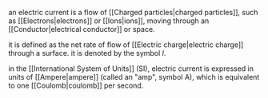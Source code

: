 an electric current is a flow of [[Charged particles|charged particles]], such as [[Electrons|electrons]] or [[Ions|ions]], moving through an [[Conductor|electrical conductor]] or space.

it is defined as the net rate of flow of [[Electric charge|electric charge]] through a surface. it is denoted by the symbol $I$. 

in the [[International System of Units]] (SI), electric current is expressed in units of [[Ampere|ampere]] (called an "amp", symbol A), which is equivalent to one [[Coulomb|coulomb]] per second.